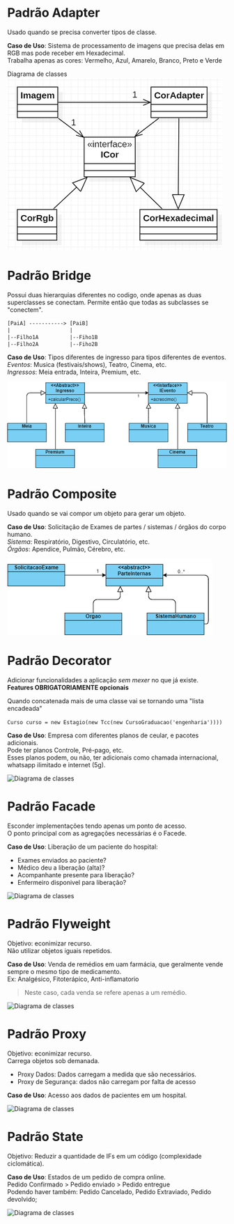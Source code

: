 # Padrão Adapter

Usado quando se precisa converter tipos de classe.

**Caso de Uso**: Sistema de processamento de imagens que precisa delas em RGB mas pode receber em Hexadecimal.  
Trabalha apenas as cores: Vermelho, Azul, Amarelo, Branco, Preto e Verde

Diagrama de classes  
![Diagrama de classes do caso de uso](imgs/corDiagrama.png)

# Padrão Bridge

Possui duas hierarquias diferentes no codigo, onde apenas as duas superclasses se conectam.
Permite então que todas as subclasses se "conectem".
```
[PaiA] -----------> [PaiB]
|                   |
|--Filho1A          |--Fiho1B
|--Filho2A          |--Fiho2B

```

**Caso de Uso**: Tipos diferentes de ingresso para tipos diferentes de eventos.  
*Eventos*: Musica (festivais/shows), Teatro, Cinema, etc.  
*Ingressos*: Meia entrada, Inteira, Premium, etc.

![Diagrama de classes](imgs/bridge.png)


# Padrão Composite

Usado quando se vai compor um objeto para gerar um objeto.

**Caso de Uso**: Solicitação de Exames de partes / sistemas / órgãos do corpo humano.  
*Sistema*: Respiratório, Digestivo, Circulatório, etc.  
*Órgãos*: Apendice, Pulmão, Cérebro, etc.

![Diagrama de classes](imgs/compositeFix.png)

# Padrão Decorator

Adicionar funcionalidades a aplicação *sem mexer* no que já existe.  
**Features OBRIGATORIAMENTE opcionais**

Quando concatenada mais de uma classe vai se tornando uma "lista encadeada"

```Curso curso = new Estagio(new Tcc(new CursoGraduacao('engenharia'))))```

**Caso de Uso**: Empresa com diferentes planos de ceular, e pacotes adicionais.  
Pode ter planos Controle, Pré-pago, etc.  
Esses planos podem, ou não, ter adicionais como chamada internacional, whatsapp ilimitado e internet (5g).

![Diagrama de classes](imgs/decoratorDiagram.png)

# Padrão Facade

Esconder implementações tendo apenas um ponto de acesso.  
O ponto principal com as agregações necessárias é o Facede.

**Caso de Uso**: Liberação de um paciente do hospital:
- Exames enviados ao paciente?
- Médico deu a liberação (alta)?
- Acompanhante presente para liberação?
- Enfermeiro disponivel para liberação?

![Diagrama de classes](imgs/facade.png)

# Padrão Flyweight

Objetivo: econimizar recurso.  
Não utilizar objetos iguais repetidos.

**Caso de Uso**: Venda de remédios em uam farmácia, que geralmente vende sempre o mesmo tipo de medicamento.  
Ex: Analgésico, Fitoterápico, Anti-inflamatorio

> Neste caso, cada venda se refere apenas a um remédio.

![Diagrama de classes](imgs/Flyweight.png)


# Padrão Proxy

Objetivo: econimizar recurso.  
Carrega objetos sob demanada.

- Proxy Dados: Dados carregam a medida que são necessários.
- Proxy de Segurança: dados não carregam por falta de acesso

**Caso de Uso**: Acesso aos dados de pacientes em um hospital.

![Diagrama de classes](imgs/proxy.png)


# Padrão State

Objetivo: Reduzir a quantidade de IFs em um código (complexidade ciclomática).

**Caso de Uso**: Estados de um pedido de compra online.  
Pedido Confirmado > Pedido enviado > Pedido entregue  
Podendo haver também: Pedido Cancelado, Pedido Extraviado, Pedido devolvido;

![Diagrama de classes](imgs/state.png)
